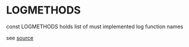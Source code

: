 
# LOGMETHODS

const LOGMETHODS holds list of must implemented log function names

see [source](../../src/server/constants/logmethods.mjs)
